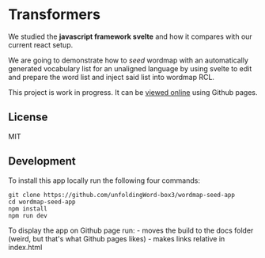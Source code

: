 # Transformers

We studied the **javascript framework svelte** and how it compares with our current react setup.					

We are going to demonstrate how to *seed* wordmap with an automatically generated vocabulary list for an unaligned language by using svelte to edit and prepare the word list and inject said list into wordmap RCL.					

This project is work in progress. It can be [viewed online](https://unfoldingword-box3.github.io/wordmap-seed-app/) using Github pages.


## License

MIT


## Development

To install this app locally run the following four commands:

    git clone https://github.com/unfoldingWord-box3/wordmap-seed-app
    cd wordmap-seed-app
    npm install
    npm run dev

To display the app on Github page run: 
    - moves the build to the docs folder (weird, but that's what Github pages likes)
    - makes links relative in index.html